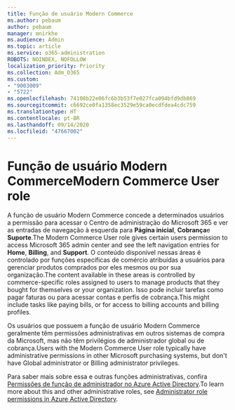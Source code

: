 ```yaml
---
title: Função de usuário Modern Commerce
ms.author: pebaum
author: pebaum
manager: mnirkhe
ms.audience: Admin
ms.topic: article
ms.service: o365-administration
ROBOTS: NOINDEX, NOFOLLOW
localization_priority: Priority
ms.collection: Adm_O365
ms.custom:
- "9003009"
- "5722"
ms.openlocfilehash: 74108b22e06fc6b3b53f7e027fca094bfd9db869
ms.sourcegitcommit: c6692ce0fa1358ec3529e59ca0ecdfdea4cdc759
ms.translationtype: HT
ms.contentlocale: pt-BR
ms.lasthandoff: 09/14/2020
ms.locfileid: "47667002"
---
```

# <a name="modern-commerce-user-role"></a><span data-ttu-id="1b561-102">Função de usuário Modern Commerce</span><span class="sxs-lookup"><span data-stu-id="1b561-102">Modern Commerce User role</span></span>

<span data-ttu-id="1b561-103">A função de usuário Modern Commerce concede a determinados usuários a permissão para acessar o Centro de administração do Microsoft 365 e ver as entradas de navegação à esquerda para **Página inicial**, **Cobrança**e **Suporte**.</span><span class="sxs-lookup"><span data-stu-id="1b561-103">The Modern Commerce User role gives certain users permission to access Microsoft 365 admin center and see the left navigation entries for **Home**, **Billing**, and **Support**.</span></span> <span data-ttu-id="1b561-104">O conteúdo disponível nessas áreas é controlado por funções específicas de comércio atribuídas a usuários para gerenciar produtos comprados por eles mesmos ou por sua organização.</span><span class="sxs-lookup"><span data-stu-id="1b561-104">The content available in these areas is controlled by commerce-specific roles assigned to users to manage products that they bought for themselves or your organization.</span></span> <span data-ttu-id="1b561-105">Isso pode incluir tarefas como pagar faturas ou para acessar contas e perfis de cobrança.</span><span class="sxs-lookup"><span data-stu-id="1b561-105">This might include tasks like paying bills, or for access to billing accounts and billing profiles.</span></span>

<span data-ttu-id="1b561-106">Os usuários que possuem a função de usuário Modern Commerce geralmente têm permissões administrativas em outros sistemas de compra da Microsoft, mas não têm privilégios de administrador global ou de cobrança.</span><span class="sxs-lookup"><span data-stu-id="1b561-106">Users with the Modern Commerce User role typically have administrative permissions in other Microsoft purchasing systems, but don't have Global administrator or Billing administrator privileges.</span></span>

<span data-ttu-id="1b561-107">Para saber mais sobre essa e outras funções administrativas, confira [Permissões de função de administrador no Azure Active Directory](https://docs.microsoft.com/azure/active-directory/users-groups-roles/directory-assign-admin-roles#modern-commerce-administrator).</span><span class="sxs-lookup"><span data-stu-id="1b561-107">To learn more about this and other administrative roles, see [Administrator role permissions in Azure Active Directory](https://docs.microsoft.com/azure/active-directory/users-groups-roles/directory-assign-admin-roles#modern-commerce-administrator).</span></span>